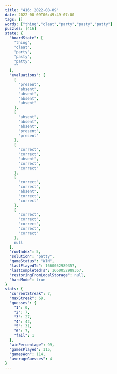 ```yaml
---
title: "416: 2022-08-09"
date: 2022-08-09T06:49:49-07:00
tags: []
words: ["thing","cleat","party","pasty","patty"]
puzzles: [416]
state: {
  "boardState": [
    "thing",
    "cleat",
    "party",
    "pasty",
    "patty",
    ""
  ],
  "evaluations": [
    [
      "present",
      "absent",
      "absent",
      "absent",
      "absent"
    ],
    [
      "absent",
      "absent",
      "absent",
      "present",
      "present"
    ],
    [
      "correct",
      "correct",
      "absent",
      "correct",
      "correct"
    ],
    [
      "correct",
      "correct",
      "absent",
      "correct",
      "correct"
    ],
    [
      "correct",
      "correct",
      "correct",
      "correct",
      "correct"
    ],
    null
  ],
  "rowIndex": 5,
  "solution": "patty",
  "gameStatus": "WIN",
  "lastPlayedTs": 1660052989357,
  "lastCompletedTs": 1660052989357,
  "restoringFromLocalStorage": null,
  "hardMode": true
}
stats: {
  "currentStreak": 7,
  "maxStreak": 69,
  "guesses": {
    "1": 0,
    "2": 7,
    "3": 27,
    "4": 42,
    "5": 31,
    "6": 7,
    "fail": 1
  },
  "winPercentage": 99,
  "gamesPlayed": 115,
  "gamesWon": 114,
  "averageGuesses": 4
}
---
```


<!-- more -->
